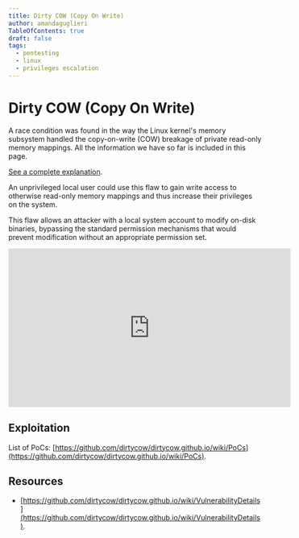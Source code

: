 ```yaml
---
title: Dirty COW (Copy On Write)
author: amandaguglieri
TableOfContents: true
draft: false
tags:
  - pentesting
  - linux
  - privileges escalation
---
```

# Dirty COW (Copy On Write)

A race condition was found in the way the Linux kernel's memory subsystem handled the copy-on-write (COW) breakage of private read-only memory mappings. All the information we have so far is included in this page.

[See a complete explanation](https://dirtycow.ninja/).

An unprivileged local user could use this flaw to gain write access to otherwise read-only memory mappings and thus increase their privileges on the system.

This flaw allows an attacker with a local system account to modify on-disk binaries, bypassing the standard permission mechanisms that would prevent modification without an appropriate permission set.


<iframe width="560" height="315" src="https://www.youtube.com/embed/kEsshExn7aE" title="YouTube video player" frameborder="0" allow="accelerometer; autoplay; clipboard-write; encrypted-media; gyroscope; picture-in-picture; web-share" allowfullscreen></iframe>


## Exploitation


List of PoCs: [https://github.com/dirtycow/dirtycow.github.io/wiki/PoCs](https://github.com/dirtycow/dirtycow.github.io/wiki/PoCs).


## Resources 

+ [https://github.com/dirtycow/dirtycow.github.io/wiki/VulnerabilityDetails](https://github.com/dirtycow/dirtycow.github.io/wiki/VulnerabilityDetails).


